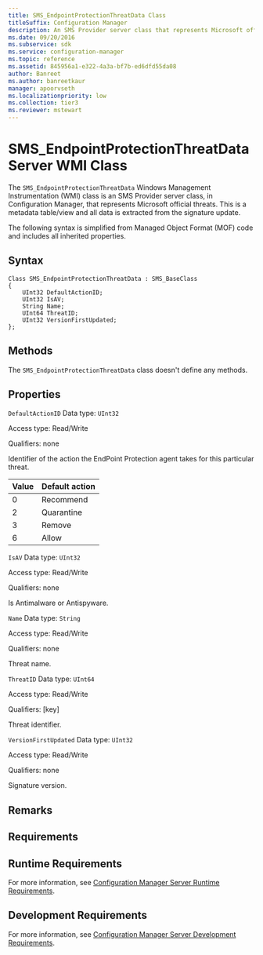 ```yaml
---
title: SMS_EndpointProtectionThreatData Class
titleSuffix: Configuration Manager
description: An SMS Provider server class that represents Microsoft official threats. It's a metadata table and all data is extracted from the signature update.
ms.date: 09/20/2016
ms.subservice: sdk
ms.service: configuration-manager
ms.topic: reference
ms.assetid: 845956a1-e322-4a3a-bf7b-ed6dfd55da08
author: Banreet
ms.author: banreetkaur
manager: apoorvseth
ms.localizationpriority: low
ms.collection: tier3
ms.reviewer: mstewart
---
```

# SMS_EndpointProtectionThreatData Server WMI Class
The `SMS_EndpointProtectionThreatData` Windows Management Instrumentation (WMI) class is an SMS Provider server class, in Configuration Manager, that represents Microsoft official threats. This is a metadata table/view and all data is extracted from the signature update.

 The following syntax is simplified from Managed Object Format (MOF) code and includes all inherited properties.

## Syntax

```
Class SMS_EndpointProtectionThreatData : SMS_BaseClass
{
    UInt32 DefaultActionID;
    UInt32 IsAV;
    String Name;
    UInt64 ThreatID;
    UInt32 VersionFirstUpdated;
};
```

## Methods
 The `SMS_EndpointProtectionThreatData` class doesn't define any methods.

## Properties
 `DefaultActionID`
 Data type: `UInt32`

 Access type: Read/Write

 Qualifiers: none

 Identifier of the action the EndPoint Protection agent takes for this particular threat.

| Value | Default action |
| ----- | -------------- |
|0|Recommend|
|2|Quarantine|
|3|Remove|
|6|Allow|

 `IsAV`
 Data type: `UInt32`

 Access type: Read/Write

 Qualifiers: none

 Is Antimalware or Antispyware.

 `Name`
 Data type: `String`

 Access type: Read/Write

 Qualifiers: none

 Threat name.

 `ThreatID`
 Data type: `UInt64`

 Access type: Read/Write

 Qualifiers: [key]

 Threat identifier.

 `VersionFirstUpdated`
 Data type: `UInt32`

 Access type: Read/Write

 Qualifiers: none

 Signature version.

## Remarks

## Requirements

## Runtime Requirements
 For more information, see [Configuration Manager Server Runtime Requirements](../../../develop/core/reqs/server-runtime-requirements.md).

## Development Requirements
 For more information, see [Configuration Manager Server Development Requirements](../../../develop/core/reqs/server-development-requirements.md).
